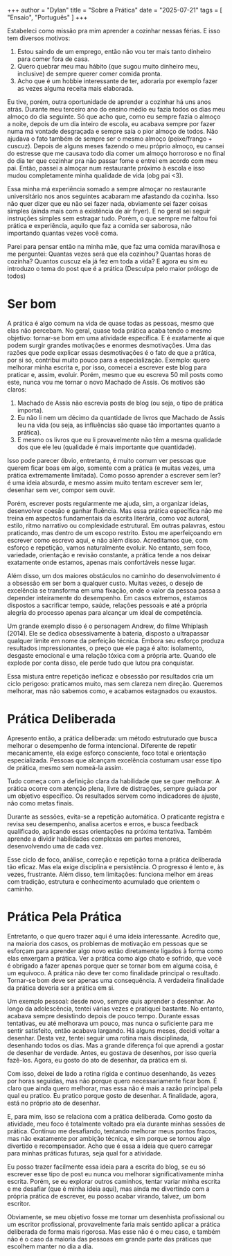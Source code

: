 +++
author = "Dylan"
title = "Sobre a Prática"
date = "2025-07-21"
tags = [
    "Ensaio", "Português"
]
+++

Estabeleci como missão pra mim aprender a cozinhar nessas férias. E isso tem diversos motivos:
1. Estou saindo de um emprego, então não vou ter mais tanto dinheiro para comer fora de casa.
2. Quero quebrar meu mau hábito (que sugou muito dinheiro meu, inclusive) de sempre querer comer comida pronta.
3. Acho que é um hobbie interessante de ter, adoraria por exemplo fazer as vezes alguma receita mais elaborada.

Eu tive, porém, outra oportunidade de aprender a cozinhar há uns anos atrás. Durante meu terceiro ano do ensino médio eu fazia todos os dias
meu almoço do dia seguinte. Só que acho que, como eu sempre fazia o almoço a noite, depois de um dia inteiro
de escola, eu acabava sempre por fazer numa má vontade desgraçada e sempre saía o pior almoço de todos. Não ajudava o fato 
também de sempre ser o mesmo almoço (peixe/frango + cuscuz). Depois de alguns meses fazendo o meu próprio almoço, eu cansei do estresse
que me causava todo dia comer um almoço horroroso e no final do dia ter que cozinhar pra não passar fome e entrei em acordo com meu pai.
Então, passei a almoçar num restaurante próximo à escola e isso mudou completamente minha qualidade de vida (obg pai <3).

Essa minha má experiência somado a sempre almoçar no restaurante universitário nos anos seguintes acabaram me afastando da cozinha.
Isso não quer dizer que eu não sei fazer nada, obviamente sei fazer coisas simples (ainda mais com a existência de air fryer). E no
geral sei seguir instruções simples sem estragar tudo. Porém, o que sempre me faltou foi prática e experiência, aquilo que faz a
comida ser saborosa, não importando quantas vezes você coma.

Parei para pensar então na minha mãe, que faz uma comida maravilhosa e me perguntei: 
Quantas vezes será que ela cozinhou? Quantas horas de cozinha? Quantos cuscuz ela já fez em toda a vida?
E agora eu sim eu introduzo o tema do post que é a prática (Desculpa pelo maior prólogo de todos)

# Ser bom
A prática é algo comum na vida de quase todas as pessoas, mesmo que elas não percebam.
No geral, quase toda prática acaba tendo o mesmo objetivo: tornar-se bom em uma atividade específica. 
E é exatamente aí que podem surgir grandes motivações e enormes desmotivações.
Uma das razões que pode explicar essas desmotivações é o fato de que a prática, por si só, contribui muito pouco para a especialização.
Exemplo: quero melhorar minha escrita e, por isso, comecei a escrever este blog para praticar e, assim, evoluir. 
Porém, mesmo que eu escreva 50 mil posts como este, nunca vou me tornar o novo Machado de Assis. Os motivos são claros:

1. Machado de Assis não escrevia posts de blog (ou seja, o tipo de prática importa).
2. Eu não li nem um décimo da quantidade de livros que Machado de Assis leu na vida (ou seja, as influências são quase tão importantes quanto a prática).
3. E mesmo os livros que eu li provavelmente não têm a mesma qualidade dos que ele leu (qualidade é mais importante que quantidade).

Isso pode parecer óbvio, entretanto, é muito comum ver pessoas que querem ficar boas em algo, somente com a prática (e muitas vezes, uma prática
extremamente limitada). Como posso aprender a escrever sem ler? é uma ideia absurda, e mesmo assim muito tentam escrever sem ler, desenhar sem ver, compor sem ouvir.

Porém, escrever posts regularmente me ajuda, sim, a organizar ideias, desenvolver coesão e ganhar fluência. 
Mas essa prática específica não me treina em aspectos fundamentais da escrita literária, como voz autoral, estilo, ritmo narrativo ou complexidade estrutural.
Em outras palavras, estou praticando, mas dentro de um escopo restrito. Estou me aperfeiçoando em escrever como escrevo aqui, e não além disso. 
Acreditamos que, com esforço e repetição, vamos naturalmente evoluir. 
No entanto, sem foco, variedade, orientação e revisão constante, a prática tende a nos deixar exatamente onde estamos, apenas mais confortáveis nesse lugar.

Além disso, um dos maiores obstáculos no caminho do desenvolvimento é a obsessão em ser bom a qualquer custo. 
Muitas vezes, o desejo de excelência se transforma em uma fixação, onde o valor da pessoa passa a depender inteiramente do desempenho.
Em casos extremos, estamos dispostos a sacrificar tempo, saúde, relações pessoais e até a própria alegria do processo apenas para alcançar um ideal de competência.

Um grande exemplo disso é o personagem Andrew, do filme Whiplash (2014). 
Ele se dedica obsessivamente à bateria, disposto a ultrapassar qualquer limite em nome da perfeição técnica. 
Embora seu esforço produza resultados impressionantes, o preço que ele paga é alto: isolamento, desgaste emocional e uma relação tóxica com a própria arte.
Quando ele explode por conta disso, ele perde tudo que lutou pra conquistar.

Essa mistura entre repetição ineficaz e obsessão por resultados cria um ciclo perigoso: praticamos muito, mas sem clareza nem direção.
Queremos melhorar, mas não sabemos como, e acabamos estagnados ou exaustos.

# Prática Deliberada

Apresento então, a prática deliberada: um método estruturado que busca melhorar o desempenho de forma intencional. 
Diferente de repetir mecanicamente, ela exige esforço consciente, foco total e orientação especializada.
Pessoas que alcançam excelência costumam usar esse tipo de prática, mesmo sem nomeá-la assim.

Tudo começa com a definição clara da habilidade que se quer melhorar. A prática ocorre com atenção plena, livre de distrações, sempre guiada por um objetivo específico.
Os resultados servem como indicadores de ajuste, não como metas finais.

Durante as sessões, evita-se a repetição automática.
O praticante registra e revisa seu desempenho, analisa acertos e erros, e busca feedback qualificado, aplicando essas orientações na próxima tentativa. 
Também aprende a dividir habilidades complexas em partes menores, desenvolvendo uma de cada vez.

Esse ciclo de foco, análise, correção e repetição torna a prática deliberada tão eficaz. Mas ela exige disciplina e persistência.
O progresso é lento e, às vezes, frustrante. Além disso, tem limitações: 
funciona melhor em áreas com tradição, estrutura e conhecimento acumulado que orientem o caminho.

# Prática Pela Prática

Entretanto, o que quero trazer aqui é uma ideia interessante. Acredito que, na maioria dos casos, os problemas de motivação em pessoas que se esforçam para aprender
algo novo estão diretamente ligados à forma como elas enxergam a prática. Ver a prática como algo chato e sofrido,
que você é obrigado a fazer apenas porque quer se tornar bom em alguma coisa, é um equívoco.
A prática não deve ter como finalidade principal o resultado. Tornar-se bom deve ser apenas uma consequência. 
A verdadeira finalidade da prática deveria ser a prática em si.

Um exemplo pessoal: desde novo, sempre quis aprender a desenhar. Ao longo da adolescência, tentei várias vezes e pratiquei bastante.
No entanto, acabava sempre desistindo depois de pouco tempo. Durante essas tentativas, eu até melhorava um pouco, mas nunca o suficiente para me sentir satisfeito, então acabava largando.
Há alguns meses, decidi voltar a desenhar. Desta vez, tentei seguir uma rotina mais disciplinada, desenhando todos os dias.
Mas a grande diferença foi que aprendi a gostar de desenhar de verdade. Antes, eu gostava de desenhos, por isso queria fazê-los.
Agora, eu gosto do ato de desenhar, da prática em si.

Com isso, deixei de lado a rotina rígida e continuo desenhando,
às vezes por horas seguidas, mas não porque quero necessariamente ficar bom.
É claro que ainda quero melhorar, mas essa não é mais a razão principal pela qual eu pratico. 
Eu pratico porque gosto de desenhar. A finalidade, agora, está no próprio ato de desenhar.

E, para mim, isso se relaciona com a prática deliberada. 
Como gosto da atividade, meu foco é totalmente voltado pra ela durante minhas sessões de prática.
Continuo me desafiando, tentando melhorar meus pontos fracos, mas não exatamente por ambição técnica,
e sim porque se tornou algo divertido e recompensador.
Acho que é essa a ideia que quero carregar para minhas práticas futuras, seja qual for a atividade.

Eu posso trazer facilmente essa ideia para a escrita do blog, se eu só escrever esse tipo de post eu nunca vou melhorar significativamente minha escrita.
Porém, se eu explorar outros caminhos, tentar variar minha escrita e me desafiar (que é minha ideia aqui), mas ainda me divertindo
com a própria prática de escrever, eu posso acabar virando, talvez, um bom escritor.

Obviamente, se meu objetivo fosse me tornar um desenhista profissional ou um escritor profissional,
provavelmente faria mais sentido aplicar a prática deliberada de forma mais rigorosa.
Mas esse não é o meu caso, e também não é o caso da maioria das pessoas em grande parte das práticas que escolhem manter no dia a dia.


